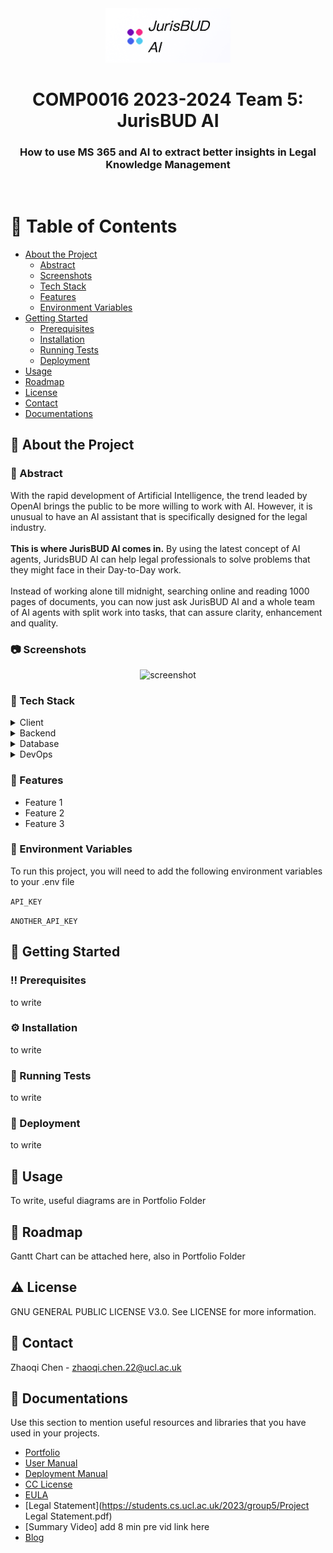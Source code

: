 <!--
Hey, thanks for using the awesome-readme-template template.  
If you have any enhancements, then fork this project and create a pull request 
or just open an issue with the label "enhancement".

Don't forget to give this project a star for additional support ;)
Maybe you can mention me or this repo in the acknowledgements too
-->
<div align="center">

  <img src="/rmlogo.png" alt="logo" width="200" height="auto" />
  <h1>COMP0016 2023-2024 Team 5: JurisBUD AI</h1>
  
  <h3>
    How to use MS 365 and AI to extract better insights in Legal Knowledge Management
  </3>
  
   
</div>

<br />

<!-- Table of Contents -->
# :notebook_with_decorative_cover: Table of Contents

- [About the Project](#star2-about-the-project)
  * [Abstract](#book-bstract)
  * [Screenshots](#camera-screenshots)
  * [Tech Stack](#space_invader-tech-stack)
  * [Features](#dart-features)
  * [Environment Variables](#key-environment-variables)
- [Getting Started](#toolbox-getting-started)
  * [Prerequisites](#bangbang-prerequisites)
  * [Installation](#gear-installation)
  * [Running Tests](#test_tube-running-tests)
  * [Deployment](#triangular_flag_on_post-deployment)
- [Usage](#eyes-usage)
- [Roadmap](#compass-roadmap)
- [License](#warning-license)
- [Contact](#handshake-contact)
- [Documentations](#gem-documentations)

  

<!-- About the Project -->
## :star2: About the Project

### :book: Abstract
<div>
<p>
  With the rapid development of Artificial Intelligence, the trend leaded by OpenAI brings the public to be more willing to work with AI.
  However, it is unusual to have an AI assistant that is specifically designed for the legal industry. <br><br>
  <strong>This is where JurisBUD AI comes in.</strong>
  By using the latest concept of AI agents, JuridsBUD AI can help legal professionals to solve problems that they might face in their Day-to-Day work.<br><br>
  Instead of working alone till midnight, searching online and reading 1000 pages of documents, you can now just ask JurisBUD AI and a whole team 
  of AI agents with split work into tasks, that can assure clarity, enhancement and quality.
</p>

<!-- Screenshots -->
### :camera: Screenshots

<div align="center"> 
  <img src="https://placehold.co/600x400?text=Your+Screenshot+here" alt="screenshot" />
</div>


<!-- TechStack -->
### :space_invader: Tech Stack

<details>
  <summary>Client</summary>
  <ul>
    <li><a href="https://www.typescriptlang.org/">TypeScript</a></li>
    <li><a href="https://www.javascript.com/">JavaScript</a></li>
    <li><a href="https://nextjs.org/">Next.js</a></li>
    <li><a href="https://daisyui.com/">Daisy UI</a></li>
    <li><a href="https://tailwindcss.com/">TailwindCSS</a></li>
  </ul>
</details>

<details>
  <summary>Backend</summary>
  <ul>
    <li><a href="https://www.djangoproject.com/">Django</a></li>
    <li><a href="https://www.langchain.com/">LangChain</a></li>
    <li><a href="https://www.python.org/">Python</a></li>
  </ul>
</details>

<details>
<summary>Database</summary>
  <ul>
    <li><a href="https://www.trychroma.com/">ChromaDB</a></li>
  </ul>
</details>

<details>
<summary>DevOps</summary>
  <ul>
    <li><a href="https://www.docker.com/">Docker</a></li>
  </ul>
</details>

<!-- Features -->
### :dart: Features

- Feature 1
- Feature 2
- Feature 3

<!-- Env Variables -->
### :key: Environment Variables

To run this project, you will need to add the following environment variables to your .env file

`API_KEY`

`ANOTHER_API_KEY`

<!-- Getting Started -->
## 	:toolbox: Getting Started

<!-- Prerequisites -->
### :bangbang: Prerequisites

to write

<!-- Installation -->
### :gear: Installation

to write
   
<!-- Running Tests -->
### :test_tube: Running Tests

to write


<!-- Deployment -->
### :triangular_flag_on_post: Deployment

to write

<!-- Usage -->
## :eyes: Usage

To write, useful diagrams are in Portfolio Folder

<!-- Roadmap -->
## :compass: Roadmap

Gantt Chart can be attached here, also in Portfolio Folder

<!-- License -->
## :warning: License

 GNU GENERAL PUBLIC LICENSE V3.0. See LICENSE for more information.


<!-- Contact -->
## :handshake: Contact

Zhaoqi Chen -  zhaoqi.chen.22@ucl.ac.uk



<!-- Acknowledgments -->
## :gem: Documentations

Use this section to mention useful resources and libraries that you have used in your projects.

 - [Portfolio](https://students.cs.ucl.ac.uk/2023/group5/)
 - [User Manual](https://students.cs.ucl.ac.uk/2023/group5/usermn.html)
 - [Deployment Manual](https://students.cs.ucl.ac.uk/2023/group5/dply.html)
 - [CC License](https://students.cs.ucl.ac.uk/2023/group5/cc.html)
 - [EULA](https://students.cs.ucl.ac.uk/2023/group5/eula.html)
 - [Legal Statement](https://students.cs.ucl.ac.uk/2023/group5/Project Legal Statement.pdf)
 - [Summary Video] add 8 min pre vid link here
 - [Blog](https://jurisbudaidevelopmentblog.wordpress.com/)


